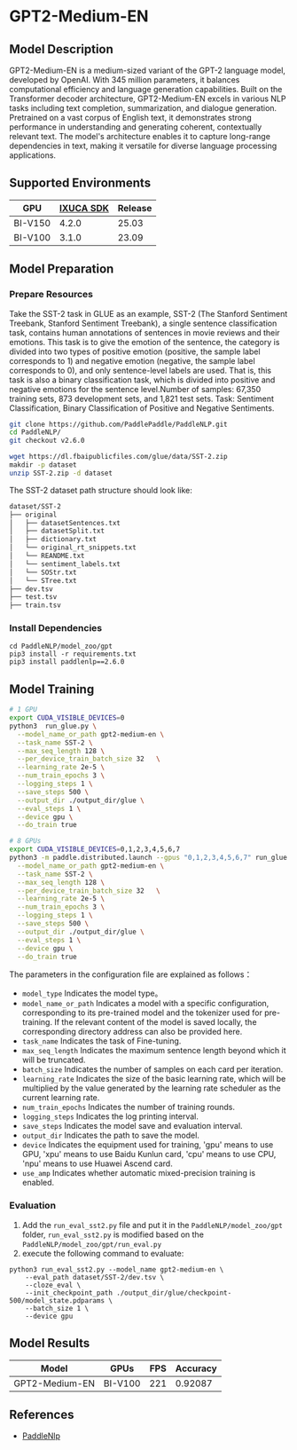 # GPT2-Medium-EN

## Model Description

GPT2-Medium-EN is a medium-sized variant of the GPT-2 language model, developed by OpenAI. With 345 million parameters,
it balances computational efficiency and language generation capabilities. Built on the Transformer decoder
architecture, GPT2-Medium-EN excels in various NLP tasks including text completion, summarization, and dialogue
generation. Pretrained on a vast corpus of English text, it demonstrates strong performance in understanding and
generating coherent, contextually relevant text. The model's architecture enables it to capture long-range dependencies
in text, making it versatile for diverse language processing applications.

## Supported Environments

| GPU    | [IXUCA SDK](https://gitee.com/deep-spark/deepspark#%E5%A4%A9%E6%95%B0%E6%99%BA%E7%AE%97%E8%BD%AF%E4%BB%B6%E6%A0%88-ixuca) | Release |
|--------|-----------|---------|
| BI-V150 | 4.2.0     |  25.03  |
| BI-V100 | 3.1.0     |  23.09  |

## Model Preparation

### Prepare Resources

Take the SST-2 task in GLUE as an example, SST-2 (The Stanford Sentiment Treebank, Stanford Sentiment Treebank), a
single sentence classification task, contains human annotations of sentences in movie reviews and their emotions. This
task is to give the emotion of the sentence, the category is divided into two types of positive emotion (positive, the
sample label corresponds to 1) and negative emotion (negative, the sample label corresponds to 0), and only
sentence-level labels are used. That is, this task is also a binary classification task, which is divided into positive
and negative emotions for the sentence level.Number of samples: 67,350 training sets, 873 development sets, and 1,821
test sets. Task: Sentiment Classification, Binary Classification of Positive and Negative Sentiments.

```sh
git clone https://github.com/PaddlePaddle/PaddleNLP.git
cd PaddleNLP/
git checkout v2.6.0

wget https://dl.fbaipublicfiles.com/glue/data/SST-2.zip
makdir -p dataset
unzip SST-2.zip -d dataset
```

The SST-2 dataset path structure should look like:

```bash
dataset/SST-2
├── original
│   ├── datasetSentences.txt
│   ├── datasetSplit.txt
│   ├── dictionary.txt
│   └── original_rt_snippets.txt
│   └── REANDME.txt
│   └── sentiment_labels.txt
│   └── SOStr.txt
│   └── STree.txt
├── dev.tsv
├── test.tsv
├── train.tsv


```

### Install Dependencies

```shell
cd PaddleNLP/model_zoo/gpt
pip3 install -r requirements.txt
pip3 install paddlenlp==2.6.0
```

## Model Training

```bash
# 1 GPU
export CUDA_VISIBLE_DEVICES=0
python3  run_glue.py \
  --model_name_or_path gpt2-medium-en \
  --task_name SST-2 \
  --max_seq_length 128 \
  --per_device_train_batch_size 32   \
  --learning_rate 2e-5 \
  --num_train_epochs 3 \
  --logging_steps 1 \
  --save_steps 500 \
  --output_dir ./output_dir/glue \
  --eval_steps 1 \
  --device gpu \
  --do_train true

# 8 GPUs
export CUDA_VISIBLE_DEVICES=0,1,2,3,4,5,6,7
python3 -m paddle.distributed.launch --gpus "0,1,2,3,4,5,6,7" run_glue.py \
  --model_name_or_path gpt2-medium-en \
  --task_name SST-2 \
  --max_seq_length 128 \
  --per_device_train_batch_size 32   \
  --learning_rate 2e-5 \
  --num_train_epochs 3 \
  --logging_steps 1 \
  --save_steps 500 \
  --output_dir ./output_dir/glue \
  --eval_steps 1 \
  --device gpu \
  --do_train true
```

The parameters in the configuration file are explained as follows：

- `model_type` Indicates the model type。
- `model_name_or_path` Indicates a model with a specific configuration, corresponding to its pre-trained model and the
  tokenizer used for pre-training. If the relevant content of the model is saved locally, the corresponding directory
  address can also be provided here.
- `task_name` Indicates the task of Fine-tuning.
- `max_seq_length` Indicates the maximum sentence length beyond which it will be truncated.
- `batch_size` Indicates the number of samples on each card per iteration.
- `learning_rate` Indicates the size of the basic learning rate, which will be multiplied by the value generated by the
  learning rate scheduler as the current learning rate.
- `num_train_epochs` Indicates the number of training rounds.
- `logging_steps` Indicates the log printing interval.
- `save_steps` Indicates the model save and evaluation interval.
- `output_dir` Indicates the path to save the model.
- `device` Indicates the equipment used for training, 'gpu' means to use GPU, 'xpu' means to use Baidu Kunlun card,
  'cpu' means to use CPU, 'npu' means to use Huawei Ascend card.
- `use_amp` Indicates whether automatic mixed-precision training is enabled.

### Evaluation

1. Add the `run_eval_sst2.py` file and put it in the `PaddleNLP/model_zoo/gpt` folder, `run_eval_sst2.py` is modified
   based on the `PaddleNLP/model_zoo/gpt/run_eval.py`
2. execute the following command to evaluate:

```shell
python3 run_eval_sst2.py --model_name gpt2-medium-en \
    --eval_path dataset/SST-2/dev.tsv \
    --cloze_eval \
    --init_checkpoint_path ./output_dir/glue/checkpoint-500/model_state.pdparams \
    --batch_size 1 \
    --device gpu
```

## Model Results

| Model          | GPUs    | FPS | Accuracy |
|----------------|---------|-----|----------|
| GPT2-Medium-EN | BI-V100 | 221 | 0.92087  |

## References

- [PaddleNlp](https://github.com/PaddlePaddle/PaddleNLP)
